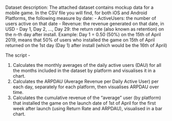 Dataset description:
The attached dataset contains mockup data for a mobile game.
In the CSV file you will find, for both iOS and Android Platforms, the following measure by date: -
ActiveUsers: the number of users active on that date -
Revenue: the revenue generated on that date, in USD -
Day 1, Day 2, …, Day 29: the return rate (also known as retention) on the n-th day after install. 
Example: Day 1 = 0.50 (50%) on the 15th of April 2019, means that 50% of users who 
installed the game on 15th of April returned on the 1st day (Day 1) after install (which 
would be the 16th of April) 

The script - 
1. Calculates the monthly averages of the daily active users (DAU) for all the months included in the dataset by platform and visualises it in a chart.
2. Calculates the ARPDAU (Average Revenue per Daily Active User) per each day, separately for each platform, then visualises ARPDAU over time.
3. Calculates the cumulative revenue of the “average” user (by platform) that installed the game on the launch date of 1st of April for the first week after launch (using Return Rate and ARPDAU), visualised in a bar chart.
